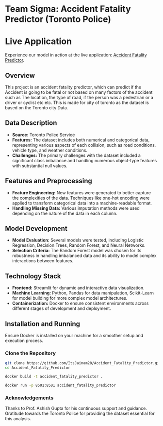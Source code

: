 # Team Sigma: Accident Fatality Predictor (Toronto Police)

# Live Application
Experience our model in action at the live application: [Accident Fatality Predictor](https://accident-fatality-predictor.streamlit.app/).

## Overview
This project is an accident fatality predictor, which can predict if the Accident is going to be fatal or not based on many factors of the accident such as The location, the type of road, if the person was a pedestrian or a driver or cyclist etc etc. This is made for city of toronto as the dataset is based on the Toronto city Data.

## Data Description
- **Source:** Toronto Police Service
- **Features:** The dataset includes both numerical and categorical data, representing various aspects of each collision, such as road conditions, vehicle type, and weather conditions.
- **Challenges:** The primary challenges with the dataset included a significant class imbalance and handling numerous object-type features with substantial null values.

## Features and Preprocessing
- **Feature Engineering:** New features were generated to better capture the complexities of the data. Techniques like one-hot encoding were applied to transform categorical data into a machine-readable format.
- **Handling Missing Data:** Various imputation methods were used depending on the nature of the data in each column.

## Model Development
- **Model Evaluation:** Several models were tested, including Logistic Regression, Decision Trees, Random Forest, and Neural Networks.
- **Selection Criteria:** The Random Forest model was chosen for its robustness in handling imbalanced data and its ability to model complex interactions between features.

## Technology Stack
- **Frontend:** Streamlit for dynamic and interactive data visualization.
- **Machine Learning:** Python, Pandas for data manipulation, Scikit-Learn for model building for more complex model architectures.
- **Containerization:** Docker to ensure consistent environments across different stages of development and deployment.

## Installation and Running
Ensure Docker is installed on your machine for a smoother setup and execution process.

### Clone the Repository
```bash
git clone https://github.com/ItsJainam28/Accident_Fatality_Predictor.git
cd Accident_Fatality_Predictor

docker build -t accident_fatality_predictor .

docker run -p 8501:8501 accident_fatality_predictor

```

### Acknowledgements
Thanks to Prof. Ashish Gupta for his continuous support and guidance.
Gratitude towards the Toronto Police for providing the dataset essential for this analysis.
